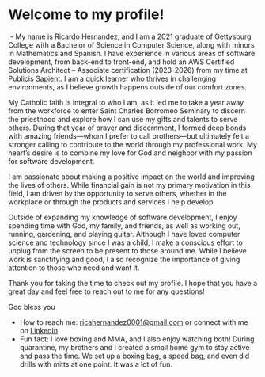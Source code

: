 # Welcome to my profile!
 - My name is Ricardo Hernandez, and I am a 2021 graduate of Gettysburg College with a Bachelor of Science in Computer Science, along with minors in Mathematics and Spanish. I have experience in various areas of software development, from back-end to front-end, and hold an AWS Certified Solutions Architect – Associate certification (2023-2026) from my time at Publicis Sapient. I am a quick learner who thrives in challenging environments, as I believe growth happens outside of our comfort zones.

My Catholic faith is integral to who I am, as it led me to take a year away from the workforce to enter Saint Charles Borromeo Seminary to discern the priesthood and explore how I can use my gifts and talents to serve others. During that year of prayer and discernment, I formed deep bonds with amazing friends—whom I prefer to call brothers—but ultimately felt a stronger calling to contribute to the world through my professional work. My heart’s desire is to combine my love for God and neighbor with my passion for software development.

I am passionate about making a positive impact on the world and improving the lives of others. While financial gain is not my primary motivation in this field, I am driven by the opportunity to serve others, whether in the workplace or through the products and services I help develop.

Outside of expanding my knowledge of software development, I enjoy spending time with God, my family, and friends, as well as working out, running, gardening, and playing guitar. Although I have loved computer science and technology since I was a child, I make a conscious effort to unplug from the screen to be present to those around me. While I believe work is sanctifying and good, I also recognize the importance of giving attention to those who need and want it.

Thank you for taking the time to check out my profile. I hope that you have a great day and feel free to reach out to me for any questions! 

God bless you
-  How to reach me: [ricahernandez0001@gmail.com](mailto:ricahernandez0001@gmail.com) or connect with me on [LinkedIn](https://www.linkedin.com/in/ricardohern/).
- Fun fact: I love boxing and MMA, and I also enjoy watching both! During quarantine, my brothers and I created a small home gym to stay active and pass the time. We set up a boxing bag, a speed bag, and even did drills with mitts at one point. It was a lot of fun.



<!---
ricardoh2021/ricardoh2021 is a ✨ special ✨ repository because its `README.md` (this file) appears on your GitHub profile.
You can click the Preview link to take a look at your changes.
--->
